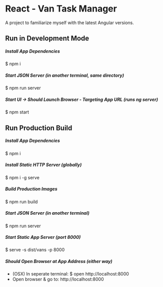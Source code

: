 
# React - Van Task Manager
A project to familiarize myself with the latest Angular versions.   

## Run in Development Mode
##### Install App Dependencies
$ npm i
##### Start JSON Server (in another terminal, same directory)
$ npm run server
##### Start UI -> Should Launch Browser - Targeting App URL (runs ng server)
$ npm start  

## Run Production Build
##### Install App Dependencies
$ npm i
##### Install Static HTTP Server (globally) 
$ npm i -g serve
##### Build Production Images
$ npm run build
##### Start JSON Server (in another terminal)
$ npm run server
##### Start Static App Server (port 8000)
$ serve -s dist/vans -p 8000  
##### Should Open Browser at App Address (either way) 
- (OSX) In seperate terminal: $ open http://localhost:8000 
- Open browser & go to: http://localhost:8000